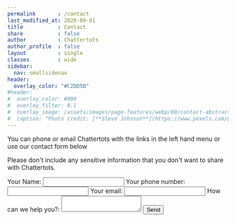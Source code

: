 ```yaml
---
permalink       : /contact
last_modified_at: 2020-09-01
title           : Contact
share           : false
author          : Chattertots
author_profile  : false
layout          : single
classes         : wide
sidebar:
  nav: smallsidenav
header:
  overlay_color: "#C2DD5B"
#header:
#  overlay_color: #000
#  overlay_filter: 0.1
#  overlay_image: /assets/images/page-features/webp/60/contact-abstract.webp
#  caption: "Photo credit: [**Steve Johnson**](https://www.pexels.com/@steve)"
---
```


You can phone or email Chattertots with the links in the left hand menu or use our contact form below

Please don't include any sensitive information that you don't want to share with Chattertots.


<form action="https://formspree.io/mgeodkpl" method="POST">
  <label for="name">
    Your Name:
    <input type="text" name="name">
  </label>
  <label for="telephone">
    Your phone number:
			<input type="telephone" name="telephone" id="telephone">
  </label>
  <label for="_replyto">
    Your email:
    <input type="text" name="_replyto">
  </label>
  <label for="message">
    How can we help you?:
    <textarea  name="message"></textarea>
  </label>

  <!-- your other form fields go here -->
  <input type="hidden" name="_next" value="/thanks" />
  <input type="hidden" name="_subject" value="Request from website" />
  <input type="text" name="_gotcha" style="display: none;" val=""/>
  <button type="submit" class="btn btn--primary">Send</button>
</form>